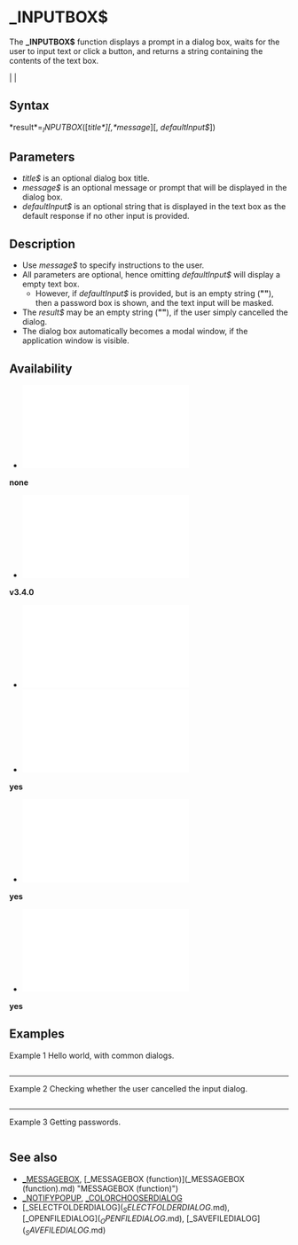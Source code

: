 # _INPUTBOX$

The **_INPUTBOX$** function displays a prompt in a dialog box, waits for the user to input text or click a button, and returns a string containing the contents of the text box.

  

|  |

## Syntax

*result$* = _INPUTBOX$([*title$*][, *message$*][, *defaultInput$*])
  

## Parameters

* *title$* is an optional dialog box title.
* *message$* is an optional message or prompt that will be displayed in the dialog box.
* *defaultInput$* is an optional string that is displayed in the text box as the default response if no other input is provided.

  

## Description

* Use *message$* to specify instructions to the user.
* All parameters are optional, hence omitting *defaultInput$* will display a empty text box.
	+ However, if *defaultInput$* is provided, but is an empty string (**""**), then a password box is shown, and the text input will be masked.
* The *result$* may be an empty string (**""**), if the user simply cancelled the dialog.
* The dialog box automatically becomes a modal window, if the application window is visible.

  

## Availability

* [![none](![none.md)](File:Qb64.png "none")

**none**
* [![v3.4.0](![v3.4.0.md)](File:Qbpe.png "v3.4.0")

**v3.4.0**
* [![Apix.png](![Apix.png.md)](File:Apix.png)
* [![yes](![yes.md)](File:Win.png "yes")

**yes**
* [![yes](![yes.md)](File:Lnx.png "yes")

**yes**
* [![yes](![yes.md)](File:Osx.png "yes")

**yes**

  

## Examples

Example 1
Hello world, with common dialogs.

``` username$ = _INPUTBOX$("Hello App", "Enter your name:", "anonymous")  [_MESSAGEBOX](_MESSAGEBOX.md) "Hello App", "Hello " + username$, "info"  
```

---

Example 2
Checking whether the user cancelled the input dialog.

``` age$ = [_TRIM$](_TRIM$.md)(_INPUTBOX$(, "Enter your age:"))  [IF](IF.md) [LEN](LEN.md)(age$) = 0 [THEN](THEN.md)     [_MESSAGEBOX](_MESSAGEBOX.md) , "Cancelled." [ELSE](ELSE.md)     [_MESSAGEBOX](_MESSAGEBOX.md) , "Age = " + age$ [END IF](END IF.md)  
```

---

Example 3
Getting passwords.

``` password$ = _INPUTBOX$("Login", "Enter password:", "")  [IF](IF.md) [LEN](LEN.md)(password$) = 0 [THEN](THEN.md)     [_MESSAGEBOX](_MESSAGEBOX.md) , "Cancelled." [ELSE](ELSE.md)     [_MESSAGEBOX](_MESSAGEBOX.md) , "You entered = " + password$ [END IF](END IF.md)  
```

  

## See also

* [_MESSAGEBOX](_MESSAGEBOX.md), [_MESSAGEBOX (function)](_MESSAGEBOX (function).md) "MESSAGEBOX (function)")
* [_NOTIFYPOPUP](_NOTIFYPOPUP.md), [_COLORCHOOSERDIALOG](_COLORCHOOSERDIALOG.md)
* [_SELECTFOLDERDIALOG$](_SELECTFOLDERDIALOG$.md), [_OPENFILEDIALOG$](_OPENFILEDIALOG$.md), [_SAVEFILEDIALOG$](_SAVEFILEDIALOG$.md)

  
